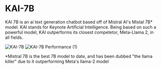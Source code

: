# KAI-7B
KAI 7B is an ai text generation chatbot based off of Mistral AI's Mistal 7B* model. KAI stands for Keynote Artificial Intelligence. Being based on such a powerful model, KAI outperforms its closest competetor, Meta-Llama 2, in all fields.

![KAI-7B](https://github.com/Keynote-Technology/KAI-1B/assets/149955823/0d65fe16-a3bf-4847-9496-fd460aaaae6d)
![KAI-7B Performance (1)](https://github.com/Keynote-Technology/KAI-7B/assets/149955823/f28bd13f-b7ee-41a5-95c9-6dedccc6aed5)


*Mistral 7B is the best 7B model to date, and has been dubbed "the llama killer" due to it outperforming Meta's llama-2 model
